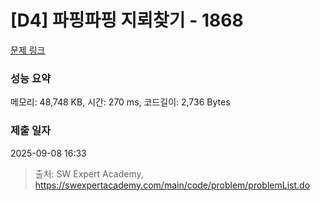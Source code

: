 # [D4] 파핑파핑 지뢰찾기 - 1868 

[문제 링크](https://swexpertacademy.com/main/code/problem/problemDetail.do?contestProbId=AV5LwsHaD1MDFAXc) 

### 성능 요약

메모리: 48,748 KB, 시간: 270 ms, 코드길이: 2,736 Bytes

### 제출 일자

2025-09-08 16:33



> 출처: SW Expert Academy, https://swexpertacademy.com/main/code/problem/problemList.do